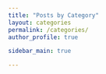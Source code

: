 ```yaml
---
title: "Posts by Category"
layout: categories
permalink: /categories/
author_profile: true

sidebar_main: true

---
```

